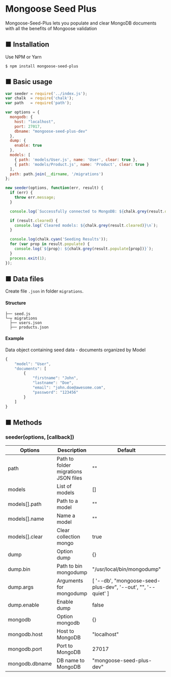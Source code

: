 # Mongoose Seed Plus

Mongoose-Seed-Plus lets you populate and clear MongoDB documents with all the benefits of Mongoose validation

## ■ Installation

Use NPM or Yarn
```
$ npm install mongoose-seed-plus
```

## ■ Basic usage

```javascript
var seeder = require('../index.js');
var chalk  = require('chalk');
var path   = require('path');

var options = {
  mongodb: {
    host: "localhost",
    port: 27017,
    dbname: "mongoose-seed-plus-dev"
  },
  dump: {
    enable: true
  },
  models: [
    { path: 'models/User.js', name: 'User', clear: true },
    { path: 'models/Product.js', name: 'Product', clear: true }
  ],
  path: path.join(__dirname, '/migrations')
};

new seeder(options, function(err, result) {
  if (err) {
    throw err.message;
  }

  console.log(`Successfully connected to MongoDB: ${chalk.grey(result.db)}\n`);

  if (result.cleared) {
    console.log(`Cleared models: ${chalk.grey(result.cleared)}\n`);
  }

  console.log(chalk.cyan('Seeding Results'));
  for (var prop in result.populate) {
    console.log(`${prop}: ${chalk.grey(result.populate[prop])}`);
  }
  process.exit(1);
});
```

## ■ Data files

Create file `.json` in folder `migrations`.

#### Structure

```
├── seed.js
└─┬ migrations
  ├── users.json
  ├── products.json
```

#### Example
Data object containing seed data - documents organized by Model
```javascript
{
    "model": "User",
    "documents": [
        {
            "firstname": "John",
            "lastname": "Doe",
            "email": "john.doe@awesome.com",
            "password": "123456"
        }
    ]
}
```

## ■ Methods

### seeder(options, [callback])

| Options | Description | Default | Type | Required |
| --- | --- | --- | --- | --- |
| path | Path to folder migrations JSON files | "" | (string) | true |
| models | List of models | [] | (array) | true |
| models[].path | Path to a model | "" | (string) | true |
| models[].name | Name a model | "" | (string) | true |
| models[].clear | Clear collection mongo | true | (boolean) | false |
| dump | Option dump | {} | (object) | false |
| dump.bin | Path to bin mongodump | "/usr/local/bin/mongodump" | (string) | false |
| dump.args | Arguments for mongodump | [ '--db', "mongoose-seed-plus-dev", '--out', "", '--quiet' ] | (array) | false |
| dump.enable | Enable dump | false | (boolean) | false |
| mongodb | Option mongodb | {} | (object) | false |
| mongodb.host | Host to MongoDB | "localhost" | (string) | false |
| mongodb.port | Port to MongoDB | 27017 | (integer) | false |
| mongodb.dbname | DB name to MongoDB | "mongoose-seed-plus-dev" | (string) | false |
